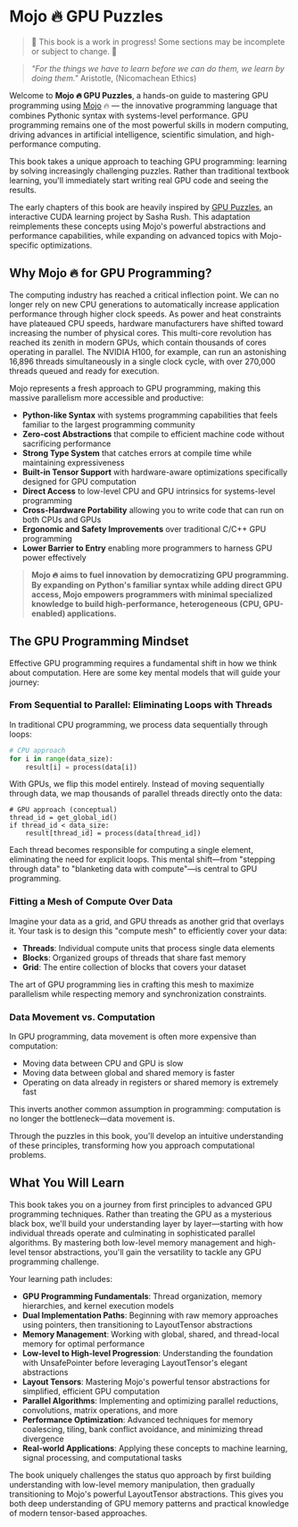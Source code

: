# Mojo 🔥 GPU Puzzles

> 🚧 This book is a work in progress! Some sections may be incomplete or subject to change. 🚧

> _"For the things we have to learn before we can do them, we learn by doing them."_
> Aristotle, (Nicomachean Ethics)

Welcome to **Mojo 🔥 GPU Puzzles**, a hands-on guide to mastering GPU programming using [Mojo](https://docs.modular.com/mojo/manual/) 🔥 — the innovative programming language that combines Pythonic syntax with systems-level performance. GPU programming remains one of the most powerful skills in modern computing, driving advances in artificial intelligence, scientific simulation, and high-performance computing.

This book takes a unique approach to teaching GPU programming: learning by solving increasingly challenging puzzles. Rather than traditional textbook learning, you'll immediately start writing real GPU code and seeing the results.

The early chapters of this book are heavily inspired by [GPU Puzzles](https://github.com/srush/GPU-Puzzles), an interactive CUDA learning project by Sasha Rush. This adaptation reimplements these concepts using Mojo's powerful abstractions and performance capabilities, while expanding on advanced topics with Mojo-specific optimizations.

## Why Mojo 🔥 for GPU Programming?

The computing industry has reached a critical inflection point. We can no longer rely on new CPU generations to automatically increase application performance through higher clock speeds. As power and heat constraints have plateaued CPU speeds, hardware manufacturers have shifted toward increasing the number of physical cores. This multi-core revolution has reached its zenith in modern GPUs, which contain thousands of cores operating in parallel. The NVIDIA H100, for example, can run an astonishing 16,896 threads simultaneously in a single clock cycle, with over 270,000 threads queued and ready for execution.

Mojo represents a fresh approach to GPU programming, making this massive parallelism more accessible and productive:

- **Python-like Syntax** with systems programming capabilities that feels familiar to the largest programming community
- **Zero-cost Abstractions** that compile to efficient machine code without sacrificing performance
- **Strong Type System** that catches errors at compile time while maintaining expressiveness
- **Built-in Tensor Support** with hardware-aware optimizations specifically designed for GPU computation
- **Direct Access** to low-level CPU and GPU intrinsics for systems-level programming
- **Cross-Hardware Portability** allowing you to write code that can run on both CPUs and GPUs
- **Ergonomic and Safety Improvements** over traditional C/C++ GPU programming
- **Lower Barrier to Entry** enabling more programmers to harness GPU power effectively

>**Mojo 🔥 aims to fuel innovation by democratizing GPU programming.**
>**By expanding on Python's familiar syntax while adding direct GPU access, Mojo empowers programmers with minimal specialized knowledge to build high-performance, heterogeneous (CPU, GPU-enabled) applications.**

## The GPU Programming Mindset

Effective GPU programming requires a fundamental shift in how we think about computation. Here are some key mental models that will guide your journey:

### From Sequential to Parallel: Eliminating Loops with Threads

In traditional CPU programming, we process data sequentially through loops:

```python
# CPU approach
for i in range(data_size):
    result[i] = process(data[i])
```

With GPUs, we flip this model entirely. Instead of moving sequentially through data, we map thousands of parallel threads directly onto the data:

```mojo
# GPU approach (conceptual)
thread_id = get_global_id()
if thread_id < data_size:
    result[thread_id] = process(data[thread_id])
```

Each thread becomes responsible for computing a single element, eliminating the need for explicit loops. This mental shift—from "stepping through data" to "blanketing data with compute"—is central to GPU programming.

### Fitting a Mesh of Compute Over Data

Imagine your data as a grid, and GPU threads as another grid that overlays it. Your task is to design this "compute mesh" to efficiently cover your data:

- **Threads**: Individual compute units that process single data elements
- **Blocks**: Organized groups of threads that share fast memory
- **Grid**: The entire collection of blocks that covers your dataset

The art of GPU programming lies in crafting this mesh to maximize parallelism while respecting memory and synchronization constraints.

### Data Movement vs. Computation

In GPU programming, data movement is often more expensive than computation:
- Moving data between CPU and GPU is slow
- Moving data between global and shared memory is faster
- Operating on data already in registers or shared memory is extremely fast

This inverts another common assumption in programming: computation is no longer the bottleneck—data movement is.

Through the puzzles in this book, you'll develop an intuitive understanding of these principles, transforming how you approach computational problems.

## What You Will Learn

This book takes you on a journey from first principles to advanced GPU programming techniques. Rather than treating the GPU as a mysterious black box, we'll build your understanding layer by layer—starting with how individual threads operate and culminating in sophisticated parallel algorithms. By mastering both low-level memory management and high-level tensor abstractions, you'll gain the versatility to tackle any GPU programming challenge.

Your learning path includes:

- **GPU Programming Fundamentals**: Thread organization, memory hierarchies, and kernel execution models
- **Dual Implementation Paths**: Beginning with raw memory approaches using pointers, then transitioning to LayoutTensor abstractions
- **Memory Management**: Working with global, shared, and thread-local memory for optimal performance
- **Low-level to High-level Progression**: Understanding the foundation with UnsafePointer before leveraging LayoutTensor's elegant abstractions
- **Layout Tensors**: Mastering Mojo's powerful tensor abstractions for simplified, efficient GPU computation
- **Parallel Algorithms**: Implementing and optimizing parallel reductions, convolutions, matrix operations, and more
- **Performance Optimization**: Advanced techniques for memory coalescing, tiling, bank conflict avoidance, and minimizing thread divergence
- **Real-world Applications**: Applying these concepts to machine learning, signal processing, and computational tasks

The book uniquely challenges the status quo approach by first building understanding with low-level memory manipulation, then gradually transitioning to Mojo's powerful LayoutTensor abstractions. This gives you both deep understanding of GPU memory patterns and practical knowledge of modern tensor-based approaches.
